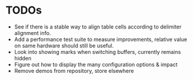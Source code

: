 # TODOs

- See if there is a stable way to align table cells according to delimiter
  alignment info.
- Add a performance test suite to measure improvements, relative value on
  same hardware should still be useful.
- Look into showing marks when switching buffers, currently remains hidden
- Figure out how to display the many configuration options & impact
- Remove demos from repository, store elsewhere

